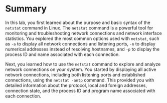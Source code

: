 # Summary

In this lab, you first learned about the purpose and basic syntax of the `netstat` command in Linux. The `netstat` command is a powerful tool for monitoring and troubleshooting network connections and network interface statistics. You explored the most common options used with `netstat`, such as `-a` to display all network connections and listening ports, `-n` to display numerical addresses instead of resolving hostnames, and `-p` to display the process ID and name associated with each connection.

Next, you learned how to use the `netstat` command to explore and analyze network connections on your system. You started by displaying all active network connections, including both listening ports and established connections, using the `netstat -antp` command. This provided you with detailed information about the protocol, local and foreign addresses, connection state, and the process ID and program name associated with each connection.
